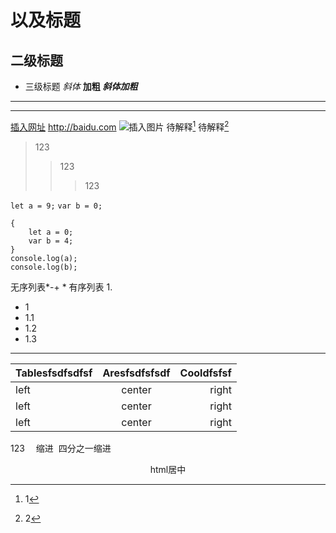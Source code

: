 以及标题
=
二级标题
-
* 三级标题
*斜体*
**加粗**
***斜体加粗***
***
---
[插入网址](https://baidu.com)
<http://baidu.com>
![插入图片](http://static.runoob.com/images/runoob-logo.png)
待解释[^1]
待解释[^2]
[^1]:1
[^2]:2
>123
>>123
>>>123

`let a = 9;`
```var b = 0;```

    {
        let a = 0;
        var b = 4;
    }
    console.log(a);
    console.log(b);

无序列表*-+
*
有序列表
1.
+ 1
 + 1.1
  + 1.2
   + 1.3
---
| Tablesfsdfsdfsf | Aresfsdfsfsdf | Cooldfsfsf |
|-------|:-------:|-------:|
|left|center|right|
|left|center|right|
|left|center|right|

123 
&emsp;缩进
&nbsp;四分之一缩进
<div align=center>html居中</div>